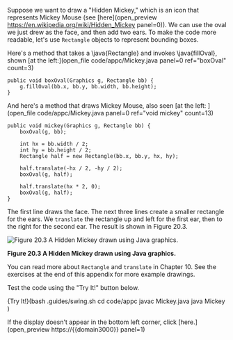Suppose we want to draw a "Hidden Mickey," which is an icon that represents Mickey Mouse (see [here](open_preview https://en.wikipedia.org/wiki/Hidden_Mickey panel=0)).
 We can use the oval we just drew as the face, and then add two ears. To make the code more readable, let's use `Rectangle` objects to represent bounding boxes.

Here's a method that takes a \java{Rectangle} and invokes \java{fillOval}, shown [at the left:](open_file code/appc/Mickey.java panel=0 ref="boxOval" count=3)


```code
public void boxOval(Graphics g, Rectangle bb) {
    g.fillOval(bb.x, bb.y, bb.width, bb.height);
}
```

And here's a method that draws Mickey Mouse, also seen [at the left: ](open_file code/appc/Mickey.java panel=0 ref="void mickey" count=13)


```code
public void mickey(Graphics g, Rectangle bb) {
    boxOval(g, bb);

    int hx = bb.width / 2;
    int hy = bb.height / 2;
    Rectangle half = new Rectangle(bb.x, bb.y, hx, hy);

    half.translate(-hx / 2, -hy / 2);
    boxOval(g, half);

    half.translate(hx * 2, 0);
    boxOval(g, half);
}
```

The first line draws the face. The next three lines create a smaller rectangle for the ears. We `translate` the rectangle up and left for the first ear, then to the right for the second ear. The result is shown in Figure 20.3.

![Figure 20.3 A Hidden Mickey drawn using Java graphics.](figs/mickey.png)

**Figure 20.3 A Hidden Mickey drawn using Java graphics.**

You can read more about `Rectangle` and `translate` in Chapter 10. See the exercises at the end of this appendix for more example drawings.

Test the code using the "Try It!" button below.

{Try It!}(bash .guides/swing.sh cd code/appc javac Mickey.java java Mickey )

If the display doesn't appear in the bottom left corner, click [here.](open_preview https://{{domain3000}} panel=1)
